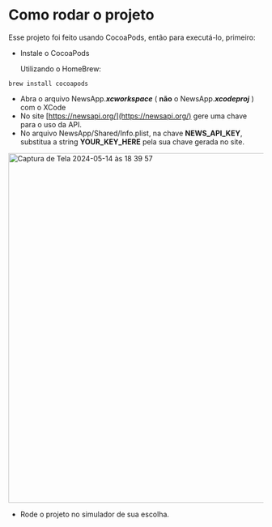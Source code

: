 # Como rodar o projeto
Esse projeto foi feito usando CocoaPods, então para executá-lo, primeiro:
- Instale o CocoaPods

  Utilizando o HomeBrew:
```
brew install cocoapods
```
- Abra o arquivo NewsApp._**xcworkspace**_ ( **não** o NewsApp._**xcodeproj**_ ) com o XCode
- No site [https://newsapi.org/](https://newsapi.org/) gere uma chave para o uso da API.
- No arquivo NewsApp/Shared/Info.plist, na chave **NEWS_API_KEY**, substitua a string **YOUR_KEY_HERE** pela sua chave gerada no site.

<img width="690" alt="Captura de Tela 2024-05-14 às 18 39 57" src="https://github.com/dantoso/NewsApp/assets/80010223/b3f7fe24-bb56-4ea7-9754-1bc498387424">

- Rode o projeto no simulador de sua escolha.
